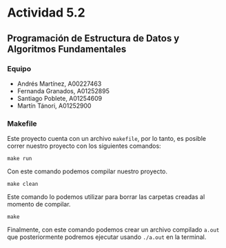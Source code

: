 # Actividad 5.2 
## Programación de Estructura de Datos y Algoritmos Fundamentales

### Equipo 
- Andrés Martínez, A00227463
- Fernanda Granados, A01252895
- Santiago Poblete, A01254609
- Martín Tánori, A01252900

### Makefile 
Este proyecto cuenta con un archivo `makefile`, por lo tanto, es posible correr nuestro proyecto con los siguientes comandos: 

```
make run

```

Con este comando podemos compilar nuestro proyecto.

```
make clean
```
Este comando lo podemos utilizar para borrar las carpetas creadas al momento de compilar. 

```
make
```
Finalmente, con este comando podemos crear un archivo compilado `a.out` que posteriormente podremos ejecutar usando `./a.out` en la terminal. 


